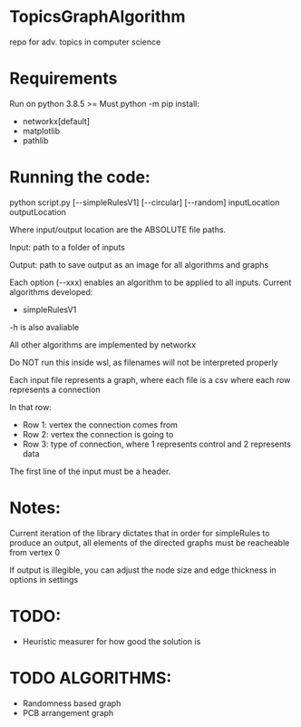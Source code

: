 # TopicsGraphAlgorithm
repo for adv. topics in computer science

# Requirements
Run on python 3.8.5 >=
Must python -m pip install: 
 * networkx[default]
 * matplotlib
 * pathlib

# Running the code:
python script.py [--simpleRulesV1] [--circular] [--random] inputLocation outputLocation

Where input/output location are the ABSOLUTE file paths.

Input: path to a folder of inputs

Output: path to save output as an image for all algorithms and graphs

Each option (--xxx) enables an algorithm to be applied to all inputs.
Current algorithms developed:
 * simpleRulesV1

-h is also avaliable

All other algorithms are implemented by networkx

Do NOT run this inside wsl, as filenames will not be interpreted properly

Each input file represents a graph, where each file is a csv where each row represents a connection

In that row:
 * Row 1: vertex the connection comes from
 * Row 2: vertex the connection is going to
 * Row 3: type of connection, where 1 represents control and 2 represents data

The first line of the input must be a header.

# Notes:
Current iteration of the library dictates that in order for simpleRules to produce an output, all elements of the directed graphs must be reacheable from vertex 0

If output is illegible, you can adjust the node size and edge thickness in options in settings 
# TODO:
 * Heuristic measurer for how good the solution is
# TODO ALGORITHMS:
 * Randomness based graph
 * PCB arrangement graph


